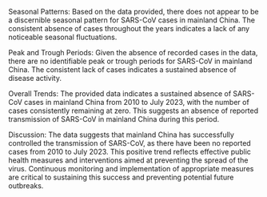 Seasonal Patterns: Based on the data provided, there does not appear to be a discernible seasonal pattern for SARS-CoV cases in mainland China. The consistent absence of cases throughout the years indicates a lack of any noticeable seasonal fluctuations.

Peak and Trough Periods: Given the absence of recorded cases in the data, there are no identifiable peak or trough periods for SARS-CoV in mainland China. The consistent lack of cases indicates a sustained absence of disease activity.

Overall Trends: The provided data indicates a sustained absence of SARS-CoV cases in mainland China from 2010 to July 2023, with the number of cases consistently remaining at zero. This suggests an absence of reported transmission of SARS-CoV in mainland China during this period.

Discussion: The data suggests that mainland China has successfully controlled the transmission of SARS-CoV, as there have been no reported cases from 2010 to July 2023. This positive trend reflects effective public health measures and interventions aimed at preventing the spread of the virus. Continuous monitoring and implementation of appropriate measures are critical to sustaining this success and preventing potential future outbreaks.